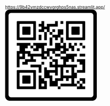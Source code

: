 https://9b42vmzdccwvgrghps5nas.streamlit.app/ 
<img src="https://raw.githubusercontent.com/NgoQue/yolov5-streamlit-app/main/Data_dielectric_function/QRcode.png" alt="QR Code" width="300"/>

